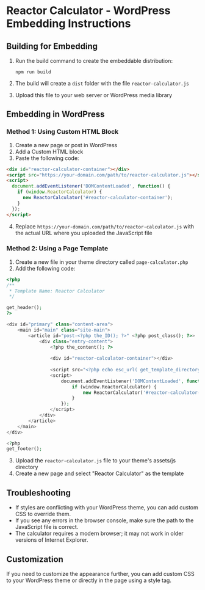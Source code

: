 
# Reactor Calculator - WordPress Embedding Instructions

## Building for Embedding

1. Run the build command to create the embeddable distribution:
   ```
   npm run build
   ```

2. The build will create a `dist` folder with the file `reactor-calculator.js`

3. Upload this file to your web server or WordPress media library

## Embedding in WordPress

### Method 1: Using Custom HTML Block

1. Create a new page or post in WordPress
2. Add a Custom HTML block
3. Paste the following code:

```html
<div id="reactor-calculator-container"></div>
<script src="https://your-domain.com/path/to/reactor-calculator.js"></script>
<script>
  document.addEventListener('DOMContentLoaded', function() {
    if (window.ReactorCalculator) {
      new ReactorCalculator('#reactor-calculator-container');
    }
  });
</script>
```

4. Replace `https://your-domain.com/path/to/reactor-calculator.js` with the actual URL where you uploaded the JavaScript file

### Method 2: Using a Page Template

1. Create a new file in your theme directory called `page-calculator.php`
2. Add the following code:

```php
<?php
/**
 * Template Name: Reactor Calculator
 */

get_header();
?>

<div id="primary" class="content-area">
    <main id="main" class="site-main">
        <article id="post-<?php the_ID(); ?>" <?php post_class(); ?>>
            <div class="entry-content">
                <?php the_content(); ?>
                
                <div id="reactor-calculator-container"></div>
                
                <script src="<?php echo esc_url( get_template_directory_uri() . '/assets/js/reactor-calculator.js' ); ?>"></script>
                <script>
                    document.addEventListener('DOMContentLoaded', function() {
                        if (window.ReactorCalculator) {
                            new ReactorCalculator('#reactor-calculator-container');
                        }
                    });
                </script>
            </div>
        </article>
    </main>
</div>

<?php
get_footer();
```

3. Upload the `reactor-calculator.js` file to your theme's assets/js directory
4. Create a new page and select "Reactor Calculator" as the template

## Troubleshooting

- If styles are conflicting with your WordPress theme, you can add custom CSS to override them.
- If you see any errors in the browser console, make sure the path to the JavaScript file is correct.
- The calculator requires a modern browser; it may not work in older versions of Internet Explorer.

## Customization

If you need to customize the appearance further, you can add custom CSS to your WordPress theme or directly in the page using a style tag.
